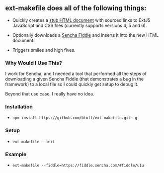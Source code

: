 ## ext-makefile does all of the following things:

+ Quickly creates a [stub HTML document][stub] with sourced links to ExtJS JavaScript and CSS files (currently supports versions 4, 5 and 6).

+ Optionally downloads a [Sencha Fiddle][fiddle] and inserts it into the new HTML document.

+ Triggers smiles and high fives.

### Why Would I Use This?
I work for Sencha, and I needed a tool that performed all the steps of downloading a given Sencha Fiddle (that demonstrates a bug in the framework) to a local file so I could quickly get setup to debug it.

Beyond that use case, I really have no idea.

### Installation

+ `npm install https://github.com/btoll/ext-makefile.git -g`

### Setup

+ `ext-makefile --init`

### Example

+ `ext-makefile --fiddle=https://fiddle.sencha.com/#fiddle/u1u`

[stub]: resources/screenshots/stub.png
[fiddle]: https://fiddle.sencha.com/#home

